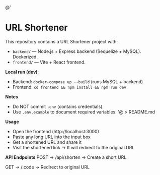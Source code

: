 @'
# URL Shortener

This repository contains a URL Shortener project with:

- `backend/` — Node.js + Express backend (Sequelize + MySQL). Dockerized.
- `frontend/` — Vite + React frontend.

**Local run (dev)**:
- Backend: `docker-compose up --build` (runs MySQL + backend)
- Frontend: `cd frontend && npm install && npm run dev`

**Notes**
- Do NOT commit `.env` (contains credentials).
- Use `.env.example` to document required variables.
'@ > README.md

**Usage**
- Open the frontend (http://localhost:3000)
- Paste any long URL into the input box
- Get a shortened URL and share it
- Visit the shortened link → It will redirect to the original URL

**API Endpoints**
POST ->	 /api/shorten ->	Create a short URL


GET	 ->   /:code      ->  Redirect to original URL
